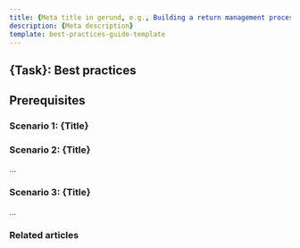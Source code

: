 ```yaml
---
title: {Meta title in gerund, e.g., Building a return management process: Best practices}
description: {Meta description}
template: best-practices-guide-template
---
```


## {Task}: Best practices <!-- Task in gerund, i.e., Building a return management process: Best practices -->

## Prerequisites

<!-- List prerequisites if any. Otherwise, remove this section. -->

### Scenario 1: {Title}

<!-- Describe the scenario and the solution for it:

1. Describe a possible use case and what a customer might want to achieve. For example: Suppose you are a clothing retailer and often get items returned within the 14-days return window. You want to automate the return process as much as possible so that minimum intervention of your employees is required.
2. Suggest the solution for this scenario.
3. Describe the advantages of the suggested solution and in what cases it is best to apply it. -->

### Scenario 2: {Title}

...

### Scenario 3: {Title}

...

### Related articles

<!-- Give links to the related feature overviews and guides.

Example: [Building a return management process: Best practices](https://documentation.spryker.com/docs/building-a-return-management-process-best-practices#building-a-return-management-process--best-practices)-->
